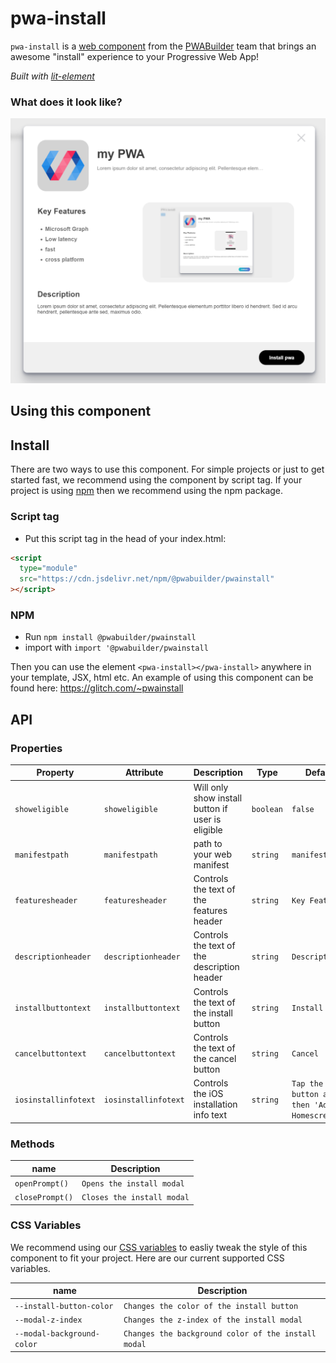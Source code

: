 # pwa-install

`pwa-install` is a [web component](https://meowni.ca/posts/web-components-with-otters/) from the [PWABuilder](https://pwabuilder.com) team that brings an awesome "install" experience to your Progressive Web App!

_Built with [lit-element](https://lit-element.polymer-project.org/)_

### What does it look like?

![An image of what the component looks like](assets/installsnip.png?raw=true "pwa-install")

## Using this component

## Install

There are two ways to use this component. For simple projects or just to get started fast, we recommend using the component by script tag. If your project is using [npm](https://www.npmjs.com/) then we recommend using the npm package.

### Script tag

- Put this script tag in the head of your index.html:

```html
<script
  type="module"
  src="https://cdn.jsdelivr.net/npm/@pwabuilder/pwainstall"
></script>
```

### NPM

- Run `npm install @pwabuilder/pwainstall`
- import with `import '@pwabuilder/pwainstall`

Then you can use the element `<pwa-install></pwa-install>` anywhere in your template, JSX, html etc. An example of using this component can be found here: https://glitch.com/~pwainstall

## API

### Properties

| Property            | Attribute           | Description                                       | Type      | Default         |
| ------------------- | ------------------- | ------------------------------------------------- | --------- | --------------- |
| `showeligible`      | `showeligible`      | Will only show install button if user is eligible | `boolean` | `false`         |
| `manifestpath`      | `manifestpath`      | path to your web manifest                         | `string`  | `manifest.json` |
| `featuresheader`    | `featuresheader`    | Controls the text of the features header          | `string`  | `Key Features`  |
| `descriptionheader` | `descriptionheader` | Controls the text of the description header       | `string`  | `Description`   |
| `installbuttontext` | `installbuttontext` | Controls the text of the install button           | `string`  | `Install`       |
| `cancelbuttontext`  | `cancelbuttontext`  | Controls the text of the cancel button            | `string`  | `Cancel`        |
| `iosinstallinfotext`| `iosinstallinfotext`| Controls the iOS installation info text             | `string`  | `Tap the share button and then 'Add to Homescreen'`   |

### Methods

| name         | Description               |
| ------------ | ------------------------- |
| `openPrompt()` | `Opens the install modal` |
| `closePrompt()` | `Closes the install modal` |

### CSS Variables

We recommend using our [CSS variables](https://developer.mozilla.org/en-US/docs/Web/CSS/Using_CSS_custom_properties) to easliy tweak the style of this component to fit your project. Here are our current
supported CSS variables.

| name         | Description               |
| ------------ | ------------------------- |
| `--install-button-color` | `Changes the color of the install button` |
| `--modal-z-index`        | `Changes the z-index of the install modal`|
| `--modal-background-color` | `Changes the background color of the install modal`|